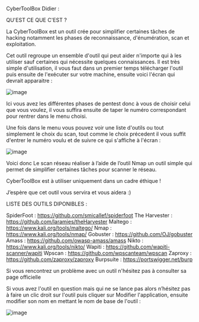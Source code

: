 CyberToolBox Didier :

 
QU'EST CE QUE C'EST ?

 

La CyberToolBox est un outil crée pour simplifier certaines tâches de hacking notamment les phases de reconnaissance, d'énumération, scan et exploitation.

Cet outil regroupe un ensemble d'outil qui peut aider n'importe qui à les utiliser sauf certaines qui nécessite quelques connaissances.
Il est très simple d'utilisation, il vous faut dans un premier temps télécharger l'outil puis ensuite de l'exécuter sur votre machine, ensuite voici l'écran qui devrait apparaitre :


![image](https://github.com/D1d13R01/projetpro/assets/135154982/bbf261d7-dcb3-4bf9-a33a-6128ebe0c76c)


Ici vous avez les différentes phases de pentest donc à vous de choisir celui que vous voulez, il vous suffira ensuite de taper le numéro correspondant pour rentrer dans le menu choisi.

Une fois dans le menu vous pouvez voir une liste d'outils ou tout simplement le choix du scan, tout comme le choix précedent il vous suffit d'entrer le numéro voulu et de suivre ce qui s'affiche à l'écran :


![image](https://github.com/D1d13R01/projetpro/assets/135154982/724272df-a2df-441d-9611-5e04a53c1a88)


Voici donc Le scan réseau réaliser à l’aide de l’outil Nmap un outil simple qui permet de simplifier certaines tâches pour scanner le réseau.

CyberToolBox est à utiliser uniquement dans un cadre éthique !


J’espère que cet outil vous servira et vous aidera :)

 

LISTE DES OUTILS DIPONIBLES : 

 SpiderFoot : https://github.com/smicallef/spiderfoot
 The Harvester : https://github.com/laramies/theHarvester
 Maltego : https://www.kali.org/tools/maltego/
 Nmap : https://www.kali.org/tools/nmap/
 Gobuster : https://github.com/OJ/gobuster
 Amass : https://github.com/owasp-amass/amass
 Nikto : https://www.kali.org/tools/nikto/
 Wapiti : https://github.com/wapiti-scanner/wapiti
 Wpscan : https://github.com/wpscanteam/wpscan
 Zaproxy : https://github.com/zaproxy/zaproxy
 Burpsuite : https://portswigger.net/burp

Si vous rencontrez un problème avec un outil n'hésitez pas à consulter sa page officielle

Si vous avez l'outil en question mais qui ne se lance pas alors n’hésitez pas à faire un clic droit sur l'outil puis cliquer sur Modifier l'application, ensuite modifier son nom en mettant le nom de base de l'outil :

![image](https://github.com/D1d13R01/projetpro/assets/135154982/3d454154-6d99-40e0-9d7f-187814be7ed2)
